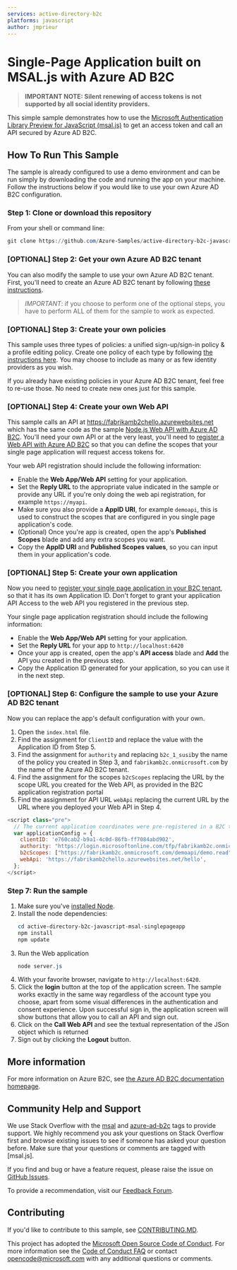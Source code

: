 ```yaml
---
services: active-directory-b2c
platforms: javascript
author: jmprieur
---
```


# Single-Page Application built on MSAL.js with Azure AD B2C

> **IMPORTANT NOTE: Silent renewing of access tokens is not supported by all social identity providers.**

This simple sample demonstrates how to use the [Microsoft Authentication Library Preview for JavaScript (msal.js)](https://github.com/AzureAD/microsoft-authentication-library-for-js) to get an access token and call an API secured by Azure AD B2C.

## How To Run This Sample

The sample is already configured to use a demo environment and can be run simply by downloading the code and running the app on your machine. Follow the instructions below if you would like to use your own Azure AD B2C configuration.

### Step 1:  Clone or download this repository

From your shell or command line:

```powershell
git clone https://github.com/Azure-Samples/active-directory-b2c-javascript-msal-singlepageapp.git
```

### [OPTIONAL] Step 2: Get your own Azure AD B2C tenant

You can also modify the sample to use your own Azure AD B2C tenant.  First, you'll need to create an Azure AD B2C tenant by following [these instructions](https://azure.microsoft.com/documentation/articles/active-directory-b2c-get-started).

> *IMPORTANT*: if you choose to perform one of the optional steps, you have to perform ALL of them for the sample to work as expected.

### [OPTIONAL] Step 3: Create your own policies

This sample uses three types of policies: a unified sign-up/sign-in policy & a profile editing policy.  Create one policy of each type by following [the instructions here](https://azure.microsoft.com/documentation/articles/active-directory-b2c-reference-policies).  You may choose to include as many or as few identity providers as you wish.

If you already have existing policies in your Azure AD B2C tenant, feel free to re-use those.  No need to create new ones just for this sample.

### [OPTIONAL] Step 4: Create your own Web API

This sample calls an API at https://fabrikamb2chello.azurewebsites.net which has the same code as the sample [Node.js Web API with Azure AD B2C](https://github.com/Azure-Samples/active-directory-b2c-javascript-nodejs-webapi). You'll need your own API or at the very least, you'll need to [register a Web API with Azure AD B2C](https://docs.microsoft.com/azure/active-directory-b2c/active-directory-b2c-app-registration#register-a-web-api) so that you can define the scopes that your single page application will request access tokens for. 

Your web API registration should include the following information:

- Enable the **Web App/Web API** setting for your application.
- Set the **Reply URL** to the appropriate value indicated in the sample or provide any URL if you're only doing the web api registration, for example `https://myapi`.
- Make sure you also provide a **AppID URI**, for example `demoapi`, this is used to construct the scopes that are configured in you single page application's code.
- (Optional) Once you're app is created, open the app's **Published Scopes** blade and add any extra scopes you want.
- Copy the **AppID URI** and **Published Scopes values**, so you can input them in your application's code.

### [OPTIONAL] Step 5: Create your own application

Now you need to [register your single page application in your B2C tenant](https://docs.microsoft.com/azure/active-directory-b2c/active-directory-b2c-app-registration#register-a-web-application), so that it has its own Application ID. Don't forget to grant your application API Access to the web API you registered in the previous step.

Your single page application registration should include the following information:

- Enable the **Web App/Web API** setting for your application.
- Set the **Reply URL** for your app to `http://localhost:6420`
- Once your app is created, open the app's **API access** blade and **Add** the API you created in the previous step.
- Copy the Application ID generated for your application, so you can use it in the next step.

### [OPTIONAL] Step 6: Configure the sample to use your Azure AD B2C tenant

Now you can replace the app's default configuration with your own.  

1. Open the `index.html` file.
1. Find the assignment for `ClientID` and replace the value with the Application ID from Step 5.
1. Find the assignment for `authority` and replacing `b2c_1_susi`by the name of the policy you created in Step 3, and `fabrikamb2c.onmicrosoft.com` by the name of the Azure AD B2C tenant.
1. Find the assignment for the scopes `b2cScopes` replacing the URL by the scope URL you created for the Web API, as provided in the B2C application registration portal
1. Find the assignment for API URL `webApi` replacing the current URL by the URL where you deployed your Web API in Step 4.

```javascript
<script class="pre">
  // The current application coordinates were pre-registered in a B2C tenant.
  var applicationConfig = {
    clientID: 'e760cab2-b9a1-4c0d-86fb-ff7084abd902',
    authority: "https://login.microsoftonline.com/tfp/fabrikamb2c.onmicrosoft.com/b2c_1_susi",
    b2cScopes: ["https://fabrikamb2c.onmicrosoft.com/demoapi/demo.read"],
    webApi: 'https://fabrikamb2chello.azurewebsites.net/hello',
  };
</script>
```

### Step 7: Run the sample

1. Make sure you've [installed Node](https://nodejs.org/en/download/).
1. Install the node dependencies:        
    ```powershell
    cd active-directory-b2c-javascript-msal-singlepageapp
    npm install
    npm update
    ```       
1. Run the Web application       
    ```powershell
    node server.js
    ```      
1. With your favorite browser, navigate to `http://localhost:6420`.
1. Click the **login** button at the top of the application screen. The sample works exactly in the same way regardless of the account type you choose, apart from some visual differences in the authentication and consent experience. Upon successful sign in, the application screen will show buttons that allow you to call an API and sign out.
1. Click on the **Call Web API** and see the textual representation of the JSon object which is returned
1. Sign out by clicking the **Logout** button.  

## More information
For more information on Azure B2C, see [the Azure AD B2C documentation homepage](http://aka.ms/aadb2c). 

## Community Help and Support
We use Stack Overflow with the [msal](https://stackoverflow.com/questions/tagged/msal) and [azure-ad-b2c](https://stackoverflow.com/questions/tagged/azure-ad-b2c) tags to provide support. We highly recommend you ask your questions on Stack Overflow first and browse existing issues to see if someone has asked your question before. Make sure that your questions or comments are tagged with [msal.js].

If you find and bug or have a feature request, please raise the issue on [GitHub Issues](../../issues). 

To provide a recommendation, visit our [Feedback Forum](http://aka.ms/aadb2cuv).

## Contributing
If you'd like to contribute to this sample, see [CONTRIBUTING.MD](/CONTRIBUTING.md).

This project has adopted the [Microsoft Open Source Code of Conduct](https://opensource.microsoft.com/codeofconduct/). For more information see the [Code of Conduct FAQ](https://opensource.microsoft.com/codeofconduct/faq/) or contact [opencode@microsoft.com](mailto:opencode@microsoft.com) with any additional questions or comments.
